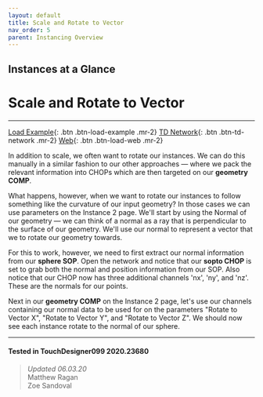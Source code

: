 ```yaml
---
layout: default
title: Scale and Rotate to Vector
nav_order: 5
parent: Instancing Overview
---
```


## Instances at a Glance
# Scale and Rotate to Vector

*****

[Load Example](?actionable=1&action=load_tox&remotePath=https://github.com/mir-lab/touchdesigner-instancing-examples-code/raw/main/tox/001-overview/container_simple_scale_rotate_to_vector.tox){: .btn .btn-load-example .mr-2}
[TD Network](?actionable=1&action=open_floating_network){: .btn .btn-td-network .mr-2}
[Web](?actionable=1&action=open_in_browser){: .btn .btn-load-web .mr-2}

In addition to scale, we often want to rotate our instances. We can do this manually in a similar fashion to our other approaches — where we pack the relevant information into CHOPs which are then targeted on our **geometry COMP**. 

What happens, however, when we want to rotate our instances to follow something like the curvature of our input geometry? In those cases we can use parameters on the Instance 2 page. We'll start by using the Normal of our geometry — we can think of a normal as a ray that is perpendicular to the surface of our geometry. We'll use our normal to represent a vector that we to rotate our geometry towards. 

For this to work, however, we need to first extract our normal information from our **sphere SOP**. Open the network and notice that our **sopto CHOP** is set to grab both the normal and position information from our SOP. Also notice that our CHOP now has three additional channels 'nx', 'ny', and 'nz'. These are the normals for our points. 

Next in our **geometry COMP** on the Instance 2 page, let's use our channels containing our normal data to be used for on the parameters "Rotate to Vector X", "Rotate to Vector Y", and "Rotate to Vector Z". We should now see each instance rotate to the normal of our sphere.

---

#### Tested in TouchDesigner099 2020.23680 
>*Updated 06.03.20*  
Matthew Ragan  
Zoe Sandoval  